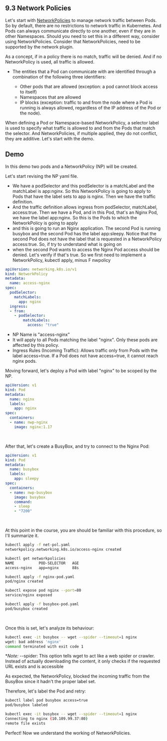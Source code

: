 ## 9.3 Network Policies

Let's start with [NetworkPolicies](https://kubernetes.io/docs/concepts/services-networking/network-policies/) to manage network traffic between Pods. So by default, there are no restrictions to network traffic in Kubernetes. And Pods can always communicate directly to one another, even if they are in other Namespaces. Should you need to set this in a different way, consider using NetworkPolicies. Consider that NetworkPolicies, need to be supported by the network plugin. 

As a concept, if in a policy there is no match, traffic will be denied. And if no NetworkPolicy is used, all traffic is allowed.

- The entities that a Pod can communicate with are identified through a combination of the following three identifiers:

  - Other pods that are allowed (exception: a pod cannot block access to itself)
  - Namespaces that are allowed
  - IP blocks (exception: traffic to and from the node where a Pod is running is always allowed, regardless of the IP address of the Pod or the node).
  
  
When defining a Pod or Namespace-based NetworkPolicy, a selector label is used to specify what traffic is allowed to and from the Pods that match the selector. And NetworkPolicies, if multiple applied, they do not conflict, they are additive. Let's start with the demo.

## Demo


In this demo two pods and a NetworkPolicy (NP) will be created.

Let's start revising the NP yaml file.
- We have a podSelector and this podSelector is a matchLabel and the matchLabel is app:nginx. So this NetworkPolicy is going to apply to Pods that have the label sets to app is nginx. Then we have the traffic definition.
- And the traffic definition allows ingress from podSelector, matchLabel, access:true. Then we have a Pod, and in this Pod, that's an Nginx Pod, we have the label app:nginx. So this is the Pods to which the NetworkPolicy is going to apply
- and this is going to run an Nginx application. The second Pod is running busybox and the second Pod has the label app:sleepy. Notice that the second Pod does not have the label that is requested in a NetworkPolicy access:true. So, if try to understand what is going on
- when the second Pod wants to access the Nginx Pod access should be denied. Let's verify if that's true. So we first need to implement a NetworkPolicy, kubectl apply, minus F nwpolicy


```YAML
apiVersion: networking.k8s.io/v1
kind: NetworkPolicy
metadata:
  name: access-nginx
spec:
  podSelector:
    matchLabels:
      app: nginx
  ingress:
  - from:
    - podSelector:
        matchLabels:
          access: "true"
```
- NP Name is "access-nginx"
- It will apply to all Pods matching the label "nginx". Only these pods are affected by this policy.
- Ingress Rules (Incoming Traffic): Allows traffic only from Pods with the label access=true. If a Pod does not have access=true, it cannot reach nginx pods.



Moving forward, let's deploy a Pod with label "nginx" to be scoped by the NP.
```YAML
apiVersion: v1
kind: Pod
metadata:
  name: nginx
  labels: 
    app: nginx
spec:
  containers:
  - name: nwp-nginx
    image: nginx:1.17
```

&nbsp;

After that, let's create a BusyBox, and try to connect to the Nginx Pod:

```YAML
apiVersion: v1
kind: Pod
metadata:
  name: busybox
  labels:
    app: sleepy
spec:
  containers:
  - name: nwp-busybox
    image: busybox
    command:
    - sleep
    - "7200"
```

&nbsp;


At this point in the course, you are should be familiar with this procedure, so I'll summarize it.

```bash
kubectl apply -f net-pol.yaml
networkpolicy.networking.k8s.io/access-nginx created

kubectl get networkpolicies
NAME           POD-SELECTOR   AGE
access-nginx   app=nginx      88s

kubectl apply -f nginx-pod.yaml
pod/nginx created

kubectl expose pod nginx --port=80
service/nginx exposed

kubectl apply -f busybox-pod.yaml
pod/busybox created
```

&nbsp;

Once this is set, let's analyze its behaviour:

```bash
kubectl exec -it busybox -- wget --spider --timeout=1 nginx
wget: bad address 'nginx'
command terminated with exit code 1
```
**Note:* --spider: This option tells wget to act like a web spider or crawler. Instead of actually downloading the content, it only checks if the requested URL exists and is accessible

As expected, the NetworkPolicy, blocked the incoming traffic from the BusyBox since it hadn't the proper label set.

Therefore, let's label the Pod and retry:
```bash
kubectl label pod busybox access=true
pod/busybox labeled

kubectl exec -it busybox -- wget --spider --timeout=1 nginx
Connecting to nginx (10.109.99.37:80)
remote file exists
```

Perfect! Now we understand the working of NetworkPolicies.